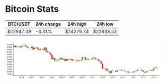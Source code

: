 # Bitcoin Stats

BTC/USDT|24h change|24h high|24h low|
|---|---|---|---|
|$22947.09|-3.31%|$24276.74|$22638.53|

<img src="./chart.svg">
